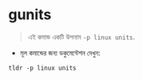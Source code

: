 # gunits

> এই কমান্ড একটি উপনাম `-p linux units`.

- মূল কমান্ডের জন্য ডকুমেন্টেশন দেখুন:

`tldr -p linux units`
